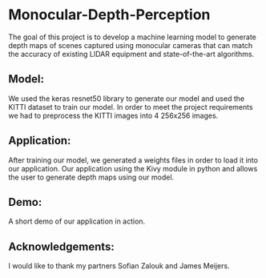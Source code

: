 # Monocular-Depth-Perception
The goal of this project is to develop a machine learning model to generate depth maps of scenes captured using monocular cameras that can match the accuracy of existing LIDAR equipment and state-of-the-art algorithms. 

## Model:
We used the keras resnet50 library to generate our model and used the KITTI dataset to train our model. In order to meet the project requirements we had to preprocess the KITTI images into 4 256x256 images. 

## Application:
After training our model, we generated a weights files in order to load it into our application. Our application using the Kivy module in python and allows the user to generate depth maps using our model.

## Demo:
A short demo of our application in action. 

## Acknowledgements:
I would like to thank my partners Sofian Zalouk and James Meijers.
